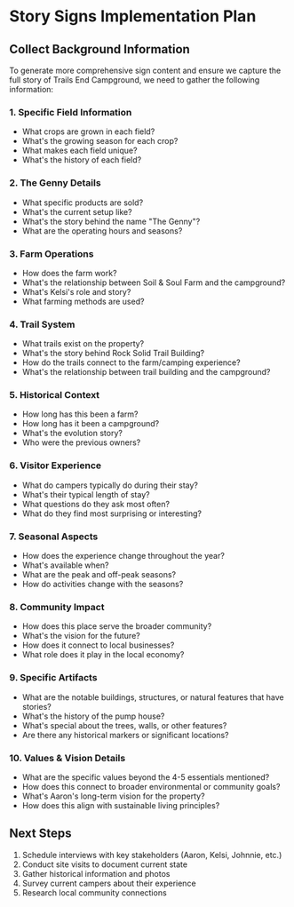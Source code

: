 # Story Signs Implementation Plan

## Collect Background Information

To generate more comprehensive sign content and ensure we capture the full story of Trails End Campground, we need to gather the following information:

### 1. Specific Field Information

- What crops are grown in each field?
- What's the growing season for each crop?
- What makes each field unique?
- What's the history of each field?

### 2. The Genny Details

- What specific products are sold?
- What's the current setup like?
- What's the story behind the name "The Genny"?
- What are the operating hours and seasons?

### 3. Farm Operations

- How does the farm work?
- What's the relationship between Soil & Soul Farm and the campground?
- What's Kelsi's role and story?
- What farming methods are used?

### 4. Trail System

- What trails exist on the property?
- What's the story behind Rock Solid Trail Building?
- How do the trails connect to the farm/camping experience?
- What's the relationship between trail building and the campground?

### 5. Historical Context

- How long has this been a farm?
- How long has it been a campground?
- What's the evolution story?
- Who were the previous owners?

### 6. Visitor Experience

- What do campers typically do during their stay?
- What's their typical length of stay?
- What questions do they ask most often?
- What do they find most surprising or interesting?

### 7. Seasonal Aspects

- How does the experience change throughout the year?
- What's available when?
- What are the peak and off-peak seasons?
- How do activities change with the seasons?

### 8. Community Impact

- How does this place serve the broader community?
- What's the vision for the future?
- How does it connect to local businesses?
- What role does it play in the local economy?

### 9. Specific Artifacts

- What are the notable buildings, structures, or natural features that have stories?
- What's the history of the pump house?
- What's special about the trees, walls, or other features?
- Are there any historical markers or significant locations?

### 10. Values & Vision Details

- What are the specific values beyond the 4-5 essentials mentioned?
- How does this connect to broader environmental or community goals?
- What's Aaron's long-term vision for the property?
- How does this align with sustainable living principles?

## Next Steps

1. Schedule interviews with key stakeholders (Aaron, Kelsi, Johnnie, etc.)
2. Conduct site visits to document current state
3. Gather historical information and photos
4. Survey current campers about their experience
5. Research local community connections
